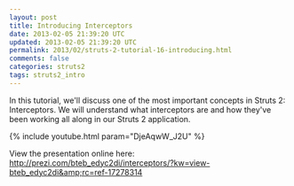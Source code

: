 ```yaml
---           
layout: post
title: Introducing Interceptors
date: 2013-02-05 21:39:20 UTC
updated: 2013-02-05 21:39:20 UTC
permalink: 2013/02/struts-2-tutorial-16-introducing.html
comments: false
categories: struts2
tags: struts2_intro
---
```


In this tutorial, we'll discuss one of the most important concepts in Struts 2: Interceptors. We will understand what interceptors are and how they've been working all along in our Struts 2 application.

{% include youtube.html param="DjeAqwW_J2U" %} 

View the presentation online here: <a href="http://prezi.com/bteb_edyc2di/interceptors/?kw=view-bteb_edyc2di&amp;rc=ref-17278314">http://prezi.com/bteb_edyc2di/interceptors/?kw=view-bteb_edyc2di&amp;rc=ref-17278314</a>

<!-- <iframe frameborder="0" height="750" marginheight="0" marginwidth="0" src="https://docs.google.com/forms/d/1WGsRQeuX8KRKpA7EyGPb-T5aSLmIKi1DbGzkCCd3sq8/viewform?embedded=true" width="760">Loading...</iframe> -->